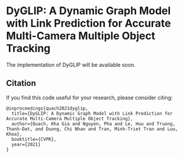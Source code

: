 # DyGLIP: A Dynamic Graph Model with Link Prediction for Accurate Multi-Camera Multiple Object Tracking

The implementation of DyGLIP will be available soon.

## Citation
If you find this code useful for your research, please consider citing:
```
@inproceedings{quach2021dyglip,
  title={DyGLIP: A Dynamic Graph Model with Link Prediction for Accurate Multi-Camera Multiple Object Tracking},
  author={Quach, Kha Gia and Nguyen, Pha and Le, Huu and Truong, Thanh-Dat, and Duong, Chi Nhan and Tran, Minh-Triet Tran and Luu, Khoa},
  booktitle={CVPR},
  year={2021}
}
```
